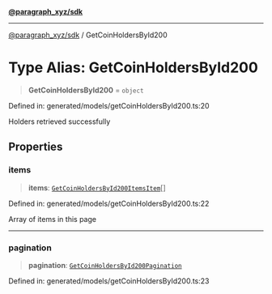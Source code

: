 [**@paragraph_xyz/sdk**](../README.md)

***

[@paragraph_xyz/sdk](../README.md) / GetCoinHoldersById200

# Type Alias: GetCoinHoldersById200

> **GetCoinHoldersById200** = `object`

Defined in: generated/models/getCoinHoldersById200.ts:20

Holders retrieved successfully

## Properties

### items

> **items**: [`GetCoinHoldersById200ItemsItem`](GetCoinHoldersById200ItemsItem.md)[]

Defined in: generated/models/getCoinHoldersById200.ts:22

Array of items in this page

***

### pagination

> **pagination**: [`GetCoinHoldersById200Pagination`](GetCoinHoldersById200Pagination.md)

Defined in: generated/models/getCoinHoldersById200.ts:23
